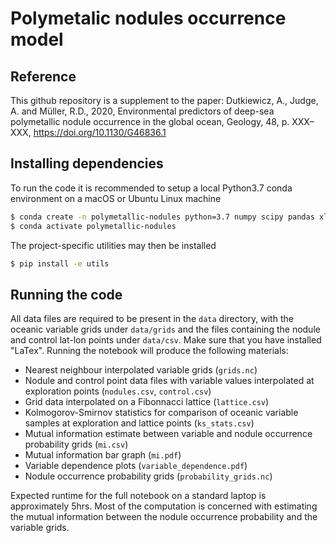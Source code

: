 # Polymetalic nodules occurrence model

## Reference
This github repository is a supplement to the paper: Dutkiewicz, A., Judge, A. and Müller, R.D., 2020, Environmental predictors of deep-sea polymetallic nodule occurrence in the global ocean, Geology, 48, p. XXX–XXX, https://doi.org/10.1130/G46836.1

## Installing dependencies
To run the code it is recommended to setup a local Python3.7 conda environment on a macOS or Ubuntu Linux machine
```sh
$ conda create -n polymetallic-nodules python=3.7 numpy scipy pandas xlrd scikit-learn netcdf4 xarray jupyter matplotlib
$ conda activate polymetallic-nodules
```
The project-specific utilities may then be installed
```sh
$ pip install -e utils
```

## Running the code
All data files are required to be present in the `data` directory, with the oceanic variable grids under `data/grids` and the files containing the nodule and control lat-lon points under `data/csv`. Make sure that you have installed "LaTex".
Running the notebook will produce the following materials:
* Nearest neighbour interpolated variable grids (`grids.nc`)
* Nodule and control point data files with variable values interpolated at exploration points (`nodules.csv`, `control.csv`)
* Grid data interpolated on a Fibonnacci lattice (`lattice.csv`)
* Kolmogorov-Smirnov statistics for comparison of oceanic variable samples at exploration and lattice points (`ks_stats.csv`)
* Mutual information estimate between variable and nodule occurrence probability grids (`mi.csv`)
* Mutual information bar graph (`mi.pdf`)
* Variable dependence plots (`variable_dependence.pdf`)
* Nodule occurrence probability grids (`probability_grids.nc`)

Expected runtime for the full notebook on a standard laptop is approximately 5hrs. Most of the computation is concerned with estimating the mutual information between the nodule occurrence probability and the variable grids.
